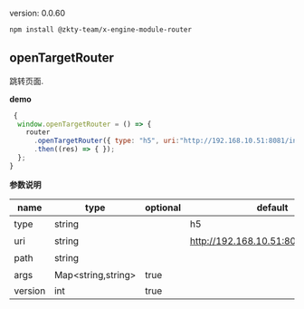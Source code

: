 
version: 0.0.60
``` bash
npm install @zkty-team/x-engine-module-router
```



## openTargetRouter

跳转页面.

**demo**
``` js
 {
  window.openTargetRouter = () => {
    router
      .openTargetRouter({ type: "h5", uri:"http://192.168.10.51:8081/index.html", path:"" })
      .then((res) => { });
  };
}
``` 

	
**参数说明**

| name                        | type      | optional | default   | comment  |
| --------------------------- | --------- | -------- | --------- |--------- |
| type | string |  | h5 | 跳转类型 |
| uri | string |  | http://192.168.10.51:8081/index.html | 跳转目标 |
| path | string |  |  | 跳转参数 |
| args | Map\<string,string\> | true |  | 其他参数 |
| version | int | true |  |  |

    
